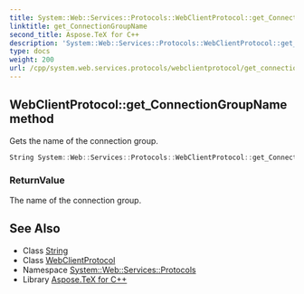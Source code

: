 ```yaml
---
title: System::Web::Services::Protocols::WebClientProtocol::get_ConnectionGroupName method
linktitle: get_ConnectionGroupName
second_title: Aspose.TeX for C++
description: 'System::Web::Services::Protocols::WebClientProtocol::get_ConnectionGroupName method. Gets the name of the connection group in C++.'
type: docs
weight: 200
url: /cpp/system.web.services.protocols/webclientprotocol/get_connectiongroupname/
---
```

## WebClientProtocol::get_ConnectionGroupName method


Gets the name of the connection group.

```cpp
String System::Web::Services::Protocols::WebClientProtocol::get_ConnectionGroupName()
```


### ReturnValue

The name of the connection group.

## See Also

* Class [String](../../../system/string/)
* Class [WebClientProtocol](../)
* Namespace [System::Web::Services::Protocols](../../)
* Library [Aspose.TeX for C++](../../../)
